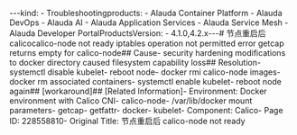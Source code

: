 ---kind:   - Troubleshootingproducts:    - Alauda Container Platform   - Alauda DevOps   - Alauda AI   - Alauda Application Services   - Alauda Service Mesh   - Alauda Developer PortalProductsVersion:   - 4.1.0,4.2.x---<!-- A type of document that involves encountering a fault, diag...it, performing root cause analysis, and providing solutions. --># 节点重启后 calicocalico-node not ready iptables operation not permitted error getcap returns empty for calico-node## Cause- security hardening modifications to docker directory caused filesystem capability loss## Resolution- systemctl disable kubelet- reboot node- docker rmi calico-node images- docker rm associated containers- systemctl enable kubelet- reboot node again## [workaround]## [Related Information]- Environment: Docker environment with Calico CNI- calico-node- /var/lib/docker mount parameters- getcap- getfattr- docker- kubelet- Component: Calico- Page ID: 228558810- Original Title: 节点重启后 calico-node not ready